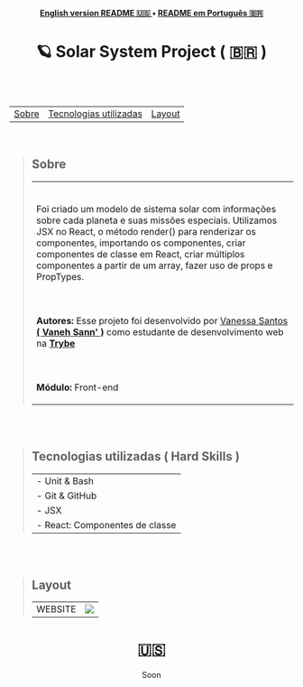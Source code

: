 
<p align="center"><b>
 <a href="#----">English version README 🇺🇸 </a> •
 <a href="#---solar-system-project-------">README em Português 🇧🇷</a>
  </b>
</p>
<h1 align="center">
 🪐 Solar System Project
  <span> ( 🇧🇷 )  </span>
</h1>

<br>
<br>

<section>
  <table align="center">
<tr><p align="center"><b> </td> 
<td> <a href="#---sobre--">Sobre</a></td> 
<td>  <a href="#tecnologias-utilizadas--hard-skills-">Tecnologias utilizadas</a></td> 
<td>  <a href="#layout">Layout</a></td> 
  </b>
  </p></tr>
  </table>
  
  <br>
  
  <blockquote>
    <h2 align="left">
   Sobre
  </h2>
<table>
    <tr>
      <td><br>
        <p align="left">
      Foi criado um modelo de sistema solar com informações sobre cada planeta e suas missões especiais. Utilizamos JSX no React, o método render() para renderizar os componentes, importando os componentes, criar componentes de classe em React, criar múltiplos componentes a partir de um array, fazer uso de props e PropTypes.</p>
      </td>
    </tr>
    <tr>
      <td><br>
        <p align="left">
          <b>Autores:</b> Esse projeto foi desenvolvido por <a href="https://www.linkedin.com/in/vanehsann/" target="_blank"> Vanessa Santos <b>( Vaneh Sann' )</b></a> como estudante de desenvolvimento web na <b><a href="https://www.betrybe.com/" target="_blank"> Trybe </a></b>
        </p>
      </td>
    <tr>
    <tr>
      <td><br>
        <p align="left">
          <b>Módulo:</b> Front-end
        </p>
      </td>
    </tr>
 
</table> 
  </blockquote>

<br>
<br>

<div>

  <blockquote>
    <h2 align="left">
Tecnologias utilizadas ( Hard Skills )
</h2>
    <table>
      
 <tr><td>
 - Unit & Bash
 </tr></td> 
 <tr><td> 
     - Git & GitHub
 </tr></td> 
 <tr><td> 
 - JSX
 </td></tr> 
  <tr><td> 
 - React: Componentes de classe
 </td></tr>
    </table>
      </blockquote>
  </div>
  
<br>
<br>
<div>
  <blockquote>
    <h2 align="left">
Layout
</h2>
 <table>  
 <tr><td> 
     WEBSITE
 </td><td><img src="https://github.com/VanehSann/project-solar-system/blob/main/Design%20sem%20nome.gif" /></td></tr>
    </table>
      </blockquote>
  </div>
  </section>

 <h1 align="center">  🇺🇸  </h1>

<p align="center"> Soon </p>
